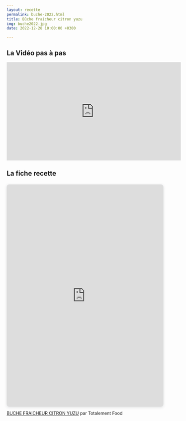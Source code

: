```yaml
---
layout: recette
permalink: buche-2022.html
title: Bûche fraicheur citron yuzu
img: buche2022.jpg
date: 2022-12-28 10:00:00 +0300

---
```


## La Vidéo pas à pas

<iframe width="560" height="315" src="https://www.youtube.com/embed/HC4r_NqiBLM" title="YouTube video player" frameborder="0" allow="accelerometer; autoplay; clipboard-write; encrypted-media; gyroscope; picture-in-picture" allowfullscreen></iframe>

## La fiche recette

<div style="position: relative; width: 100%; height: 0; padding-top: 141.4286%;
 padding-bottom: 0; box-shadow: 0 2px 8px 0 rgba(63,69,81,0.16); margin-top: 1.6em; margin-bottom: 0.9em; overflow: hidden;
 border-radius: 8px; will-change: transform;">
  <iframe loading="lazy" style="position: absolute; width: 100%; height: 100%; top: 0; left: 0; border: none; padding: 0;margin: 0;"
    src="https:&#x2F;&#x2F;www.canva.com&#x2F;design&#x2F;DAFV9ayCdKU&#x2F;view?embed" allowfullscreen="allowfullscreen" allow="fullscreen">
  </iframe>
</div>
<a href="https:&#x2F;&#x2F;www.canva.com&#x2F;design&#x2F;DAFV9ayCdKU&#x2F;view?utm_content=DAFV9ayCdKU&amp;utm_campaign=designshare&amp;utm_medium=embeds&amp;utm_source=link" target="_blank" rel="noopener">BUCHE FRAICHEUR CITRON YUZU</a> par Totalement Food